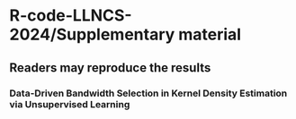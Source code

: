 # R-code-LLNCS-2024/Supplementary material
## Readers may reproduce the results 
### Data-Driven Bandwidth Selection in Kernel Density Estimation via Unsupervised Learning
